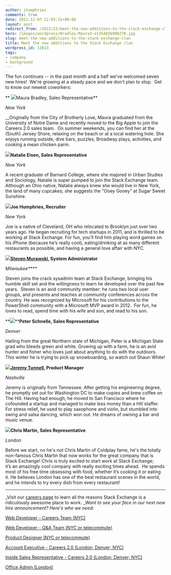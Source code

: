 ```yaml
---
author: jhumphries
comments: true
date: 2012-12-07 22:03:31+00:00
layout: post
redirect_from: /2012/12/meet-the-new-additions-to-the-stack-exchange-clan
hero: /images/wordpress/Bradley-Maura3-e1354826980270.jpg
slug: meet-the-new-additions-to-the-stack-exchange-clan
title: Meet the new additions to the Stack Exchange clan
wordpress_id: 12613
tags:
- company
- background
---
```


The fun continues -- in the past month and a half we've welcomed seven new hires!  We're growing at a steady pace and we don't plan to stop.  Get to know our newest coworkers:



** ![](/blog/images/wordpress/Bradley-Maura3-e1354826980270.jpg)Maura Bradley, Sales Representative**

_New York_

__Originally from the City of Brotherly Love, Maura graduated from the University of Notre Dame and recently moved to the Big Apple to join the Careers 2.0 sales team.  On summer weekends, you can find her at the (South) Jersey Shore, relaxing on the beach or at a local watering hole. She enjoys running outside, dive bars, puzzles, Broadway plays, activities, and cooking a mean chicken parm.



**![](/blog/images/wordpress/Eisen-Natalie2-e1354827175469.jpg)Natalie Eisen, Sales Representative**

_New York_

A recent graduate of Barnard College, where she majored in Urban Studies and Sociology, Natalie is super pumped to join the Stack Exchange team. Although an Ohio native, Natalie always knew she would live in New York, the land of many cupcakes; she suggests the "Ooey Gooey" at Sugar Sweet Sunshine.



**![](/blog/images/wordpress/Humphries-Joe2-e1354827364802.jpg)Joe Humphries, Recruiter**

_New York_

Joe is a native of Cleveland, OH who relocated to Brooklyn just over two years ago. He began recruiting for tech startups in 2011, and is thrilled to be working at Stack Exchange. For fun, you’ll find him playing word games on his iPhone (because he’s really cool), eating/drinking at as many different restaurants as possible, and having a general love affair with NYC.



**![](http://blog.stackoverflow.com/wp-content/uploads/Murawski-Steve1-e1354827547550.jpg)[Steven Murawski](http://stackoverflow.com/users/1233/steven-murawski), System Administrator**

_Milwaukee****_

Steven joins the crack sysadmin team at Stack Exchange, bringing his humble skill set and the willingness to learn he developed over the past few years.  Steven is an avid community member: he runs two local user groups, and presents and teaches at community conferences across the country. He was recognized by Microsoft for his contributions to the PowerShell community with a Microsoft MVP award in 2012.  For fun, he loves to read, spend time with his wife and son, and read to his son.



**![](/blog/images/wordpress/Schnelle-Peter1-e1354827743767.jpg)****Peter Schnelle, Sales Representative**

_Denver_

Hailing from the great Northern state of Michigan, Peter is a Michigan State grad who bleeds green and white. Growing up with a farm, he is an avid hunter and fisher who loves just about anything to do with the outdoors. This winter he is trying to pick up snowboarding, so watch out Shaun White!





**![](http://blog.stackoverflow.com/wp-content/uploads/Tunnell-Jeremy1-e1354827948513.jpg)[Jeremy Tunnell](http://ux.stackexchange.com/users/20755/jeremy-tunnell), Product Manager**

_Nashville_


Jeremy is originally from Tennessee. After getting his engineering degree, he promptly set out for Washington DC to make copies and brew coffee on The Hill. Having had enough, he moved to San Francisco where he cofounded a startup and managed to make less money than a Hill staffer. For stress relief, he used to play saxophone and violin, but stumbled into swing and salsa dancing, which won out. He dreams of owning a bar and music venue.




**![](/blog/images/wordpress/Martin-Chris5-e1354829567911.jpg)Chris Martin, Sales Representative**

_London_


Before we start, no he's not Chris Martin of Coldplay fame, he's the totally non-famous Chris Martin that now works for the great company that is Stack Exchange! Chris is truly excited to start work at Stack Exchange; it’s an amazingly cool company with really exciting times ahead.  He spends most of his free time obsessing with food, whether it’s cooking it or eating it. He believes London has one of the best restaurant scenes in the world, and he intends to try every dish from every restaurant!






* * *



_Visit our [careers page](http://www.stackexchange.com/about/hiring) to learn all the reasons Stack Exchange is a ridiculously awesome place to work. __Want to see your face in our next new hire announcement? Here's who we need:_

[Web Developer - Careers Team (NYC)](http://careers.stackoverflow.com/jobs/16279/stack-overflow-careers-developer-new-york-stack-exchange)

[Web Developer - Q&A Team (NYC or telecommute)](http://careers.stackoverflow.com/jobs/23229/stack-exchange-developer-telecommute-stack-exchange)

[Product Designer (NYC or telecommute)](http://careers.stackoverflow.com/jobs/24481/product-designer-stack-exchange)

[Account Executive - Careers 2.0 (London; Denver; NYC)](http://stackexchange.com/about/hiring/account-executive-careers-2.0)

[Inside Sales Representative - Careers 2.0 (London; Denver; NYC)](http://stackexchange.com/about/hiring/sales-representative-inside-sales-careers-2.0)

[Office Admin (London)](http://stackexchange.com/about/hiring/office-admin-london)


